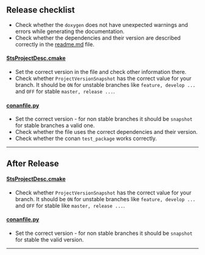 ## Release checklist
- Check whether the `doxygen` does not have unexpected warnings and errors while generating the documentation.
- Check whether the dependencies and their version are described correctly in the [readme.md](readme.md) file. 

#### [StsProjectDesc.cmake](cmake/StsProjectDesc.cmake)
- Set the correct version in the file and check other information there.
- Check whether `ProjectVersionSnapshot` has the correct value for your branch.
  It should be `ON` for unstable branches like `feature, develop ...` and `OFF` for stable `master, release ...`.

#### [conanfile.py](conanfile.py)
- Set the correct version - for non stable branches it should be `snapshot` for stable branches a valid one.
- Check whether the file uses the correct dependencies and their version.
- Check whether the conan ```test_package``` works correctly.

---

## After Release

#### [StsProjectDesc.cmake](cmake/StsProjectDesc.cmake)
- Check whether `ProjectVersionSnapshot` has the correct value for your branch.
  It should be `ON` for unstable branches like `feature, develop ...` and `OFF` for stable like `master, release ...`.

#### [conanfile.py](conanfile.py)
- Set the correct version - for non stable branches it should be `snapshot` for stable the valid version.

---
